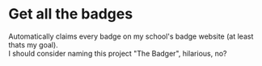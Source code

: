 # Get all the badges

Automatically claims every badge on my school's badge website (at least thats my goal).<br> I should consider naming this project "The Badger", hilarious, no?
